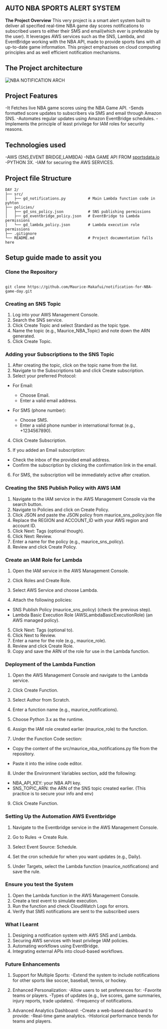 ## **AUTO NBA SPORTS ALERT SYSTEM**

**The Project Overview**
This very  project is a smart alert system built to deliver all specified  real-time NBA game day scores notifications to subscribed users to either their SMS and email(which ever is preferable by the user). It leverages AWS services such as the  SNS, Lambda, and EventBridge working  with the NBA API, made to  provide sports fans with all  up-to-date game information. This project emphazises on  cloud computing principles and as well  efficient notification mechanisms.

## **The Project architecture**
![NBA NOTIFICATION ARCH](https://github.com/user-attachments/assets/0e31b93d-d6f9-4565-82c3-d455eba958d9)


## **Project Features**
-It Fetches live NBA game scores using the NBA Game API.
-Sends formatted score updates to subscribers via SMS and email through Amazon SNS.
-Automates regular updates using Amazon EventBridge schedules.
-Implements  the principle of least privilege for IAM roles for security reasons.


## **Technologies used**
-AWS (SNS,EVENT BRIDGE,LAMBDA)
-NBA GAME API FROM [sportsdata.io](https://sportsdata.io/)
-PYTHON 3X.
-IAM for securing the AWS SERVICES.

## **Project file Structure**
```
DAY 2/
├── src/
│   ├── gd_notifications.py          # Main Lambda function code in pyhton
├── policies/
│   ├── gd_sns_policy.json           # SNS publishing permissions
│   ├── gd_eventbridge_policy.json   # EventBridge to Lambda permissions
│   └── gd_lambda_policy.json        # Lambda execution role permissions
├── .gitignore
└── README.md                        # Project documentation falls here

```

## **Setup guide made to assit you**


### **Clone the Repository**
```

git clone https://github.com/Maurice-Makafui/notification-for-NBA-game-day.git

```

### **Creating an SNS Topic**

1. Log into your  AWS Management Console.
2.  Search  the SNS service.
3. Click Create Topic and select Standard as the topic type.
4. Name the topic (e.g., Maurice_NBA_Topic) and note down the ARN generated.
5. Click Create Topic.


### **Adding your  Subscriptions to the SNS Topic**

1. After creating the topic, click on the topic name from the list.
2. Navigate to the Subscriptions tab and click Create subscription.
3. Select your  preferred Protocol:

- For Email:
  - Choose Email.
  - Enter a valid email address.



- For SMS (phone number):
  - Choose SMS.
  - Enter a valid phone number in international format (e.g., +1234567890).



4. Click Create Subscription.


5. If you added an Email subscription:

- Check the inbox of the provided email address.
- Confirm the subscription by clicking the confirmation link in the email.

6. For SMS, the subscription will be immediately active after creation.


### **Creating  the SNS Publish Policy with AWS IAM**

1. Navigate to  the IAM service in the AWS Management Console via the search button.
2. Navigate to Policies and click on Create Policy.
3. Click JSON and paste the JSON policy from maurice_sns_policy.json file
4. Replace the REGION and ACCOUNT_ID with your AWS region and account ID.
5. Click Next: Tags (optional though).
6. Click Next: Review.
7. Enter a name for the policy (e.g., maurice_sns_policy).
8. Review and click Create Policy.


### **Create an IAM Role for Lambda**

1. Open the IAM service in the AWS Management Console.
2. Click Roles and  Create Role.
3. Select AWS Service and choose Lambda.

4. Attach the following policies:
- SNS Publish Policy (maurice_sns_policy) (check the previous step).
- Lambda Basic Execution Role (AWSLambdaBasicExecutionRole) (an AWS managed policy).

5. Click Next: Tags (optional to).
6. Click Next to  Review.
7. Enter a name for the role (e.g., maurice_role).
8. Review and click Create Role.
9. Copy and save the ARN of the role for use in the Lambda function.



### **Deployment of  the Lambda Function**

1. Open the AWS Management Console and navigate to the Lambda service.
2. Click Create Function.
3. Select Author from Scratch.
4. Enter a function name (e.g., maurice_notifications).

5. Choose Python 3.x as the runtime.
6. Assign the IAM role created earlier (maurice_role) to the function.
7. Under the Function Code section:



- Copy the content of the src/maurice_nba_notifications.py file from the repository.



- Paste it into the inline code editor.
8. Under the Environment Variables section, add the following:
- NBA_API_KEY: your NBA API key.
- SNS_TOPIC_ARN: the ARN of the SNS topic created earlier.
(This practice is to secure your info and env)

9. Click Create Function.



### **Setting  Up the  Automation  AWS  Eventbridge**

1. Navigate to the Eventbridge service in the AWS Management Console.


2. Go to Rules → Create Rule.
3. Select Event Source: Schedule.
4. Set the cron schedule for when you want updates (e.g., Daily).


5. Under Targets, select the Lambda function (maurice_notifications) and save the rule.


### **Ensure you test the System**

1. Open the Lambda function in the AWS Management Console.
2. Create a test event to simulate execution.
3. Run the function and check CloudWatch Logs for errors.
4. Verify that SMS notifications are sent to the subscribed users


### **What I Learnt**
1. Designing a notification system with AWS SNS and Lambda.
2. Securing AWS services with least privilege IAM policies.
3. Automating workflows using EventBridge.
4. Integrating external APIs into cloud-based workflows.



### **Future Enhancements**

1. Support for Multiple Sports:
 -Extend the system to include notifications for other sports like soccer, baseball, tennis, or hockey.

2. Enhanced Personalization:
 -Allow users to set preferences for:
 -Favorite teams or players.
 -Types of updates (e.g., live scores, game summaries, injury reports, trade updates).
 -Frequency of notifications.

3. Advanced Analytics Dashboard: 
 -Create a web-based dashboard to provide:
 -Real-time game analytics.
 -Historical performance trends for teams and players.
